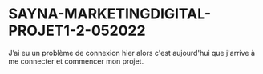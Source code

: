 # SAYNA-MARKETINGDIGITAL-PROJET1-2-052022
J’ai eu un problème de connexion hier alors c'est aujourd'hui que j'arrive à me connecter et commencer mon projet.
